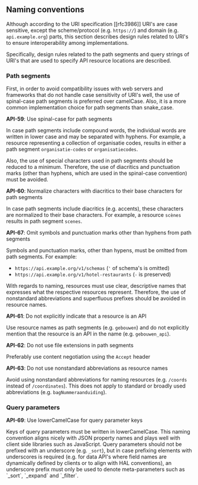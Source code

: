 
## Naming conventions

Although according to the URI specification [[rfc3986]] URI's are case sensitive, except the scheme/protocol (e.g. `https://`) and domain (e.g. `api.example.org`) parts, this section describes design rules related to URI's to ensure interoperability among implementations.

Specifically, design rules related to the path segments and query strings of URI's that are used to specify API resource locations are described.

### Path segments

First, in order to avoid compatibility issues with web servers and frameworks that do not handle case sensitivity of URI's well, the use of spinal-case path segments is preferred over camelCase. Also, it is a more common implementation choice for path segments than snake_case.

<div class="rule" id="api-59">
  <p class="rulelab"><strong>API-59</strong>: Use spinal-case for path segments</p>
  <p>In case path segments include compound words, the individual words are written in lower case and may be separated with hyphens. For example, a resource representing a collection of organisatie codes, results in either a path segment <code>organisatie-codes</code> or <code>organisatiecodes</code>.</p>
</div>

Also, the use of special characters used in path segments should be reduced to a minimum. Therefore, the use of diacritics and punctuation marks (other than hyphens, which are used in the spinal-case convention) must be avoided.

<div class="rule" id="api-60">
  <p class="rulelab"><strong>API-60</strong>: Normalize characters with diacritics to their base characters for path segments</p>
  <p>In case path segments include diacritics (e.g. accents), these characters are normalized to their base characters. For example, a resource <code>scènes</code> results in path segment <code>scenes</code>.</p>
</div>

<div class="rule" id="api-67">
  <p class="rulelab"><strong>API-67</strong>: Omit symbols and punctuation marks other than hyphens from path segments</p>
  <p>Symbols and punctuation marks, other than hypens, must be omitted from path segments. For example:
  <ul>
    <li><code>https://api.example.org/v1/schemas</code> (<code>'</code> of schema's is omitted)</li>
    <li><code>https://api.example.org/v1/hotel-restaurants</code> (<code>-</code> is preserved)</li>
  </ul>
  </p>
</div>

With regards to naming, resources must use clear, descriptive names that expresses what the respective resources represent. Therefore, the use of nonstandard abbreviations and superfluous prefixes should be avoided in resource names.

<div class="rule" id="api-61">
  <p class="rulelab"><strong>API-61</strong>: Do not explicitly indicate that a resource is an API</p>
  <p>Use resource names as path segments (e.g. <code>gebouwen</code>) and do not explicitly mention that the resource is an API in the name (e.g. <code>gebouwen_api</code>).</p>
</div>

<div class="rule" id="api-62">
  <p class="rulelab"><strong>API-62</strong>: Do not use file extensions in path segments</p>
  <p>Preferably use content negotiation using the <code>Accept</code> header</p>
</div>

<div class="rule" id="api-63">
  <p class="rulelab"><strong>API-63</strong>: Do not use nonstandard abbreviations as resource names</p>
  <p>Avoid using nonstandard abbreviations for naming resources (e.g. <code>/coords</code> instead of <code>/coordinates</code>). This does not apply to standard or broadly used abbreviations (e.g. <code>bagNummeraanduiding</code>).</p>
</div>

### Query parameters

<div class="rule" id="api-69">
  <p class="rulelab"><strong>API-69</strong>: Use lowerCamelCase for query parameter keys</p>
  <p>Keys of query parameters must be written in lowerCamelCase. This naming convention aligns nicely with JSON property names and plays well with client side libraries such as JavaScript. Query parameters should not be prefixed with an underscore (e.g. <code>_sort</code>), but in case prefixing elements with underscores is required (e.g. for data API's where field names are dynamically defined by clients or to align with HAL conventions), an underscore prefix must only be used to denote meta-parameters such as `_sort`, `_expand` and `_filter`.</p>
</div>
